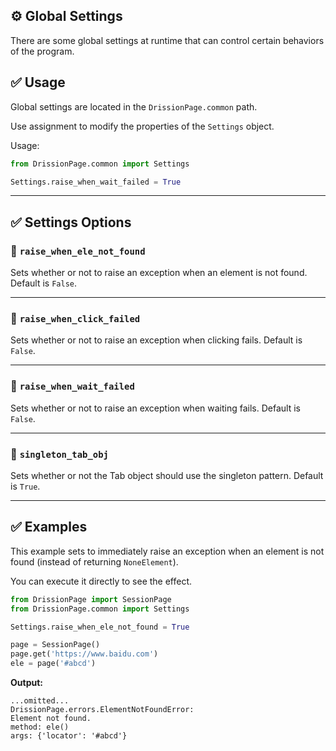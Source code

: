 ⚙️ Global Settings
---

There are some global settings at runtime that can control certain behaviors of the program.

## ✅️️ Usage

Global settings are located in the `DrissionPage.common` path.

Use assignment to modify the properties of the `Settings` object.

Usage:

```python
from DrissionPage.common import Settings

Settings.raise_when_wait_failed = True
```

---

## ✅️️ Settings Options

### 📌 `raise_when_ele_not_found`

Sets whether or not to raise an exception when an element is not found. Default is `False`.

---

### 📌 `raise_when_click_failed`

Sets whether or not to raise an exception when clicking fails. Default is `False`.

---

### 📌 `raise_when_wait_failed`

Sets whether or not to raise an exception when waiting fails. Default is `False`.

---

### 📌 `singleton_tab_obj`

Sets whether or not the Tab object should use the singleton pattern. Default is `True`.

---

## ✅️️ Examples

This example sets to immediately raise an exception when an element is not found (instead of returning `NoneElement`).

You can execute it directly to see the effect.

```python
from DrissionPage import SessionPage
from DrissionPage.common import Settings

Settings.raise_when_ele_not_found = True

page = SessionPage()
page.get('https://www.baidu.com')
ele = page('#abcd')
```

**Output:**

```shell
...omitted...
DrissionPage.errors.ElementNotFoundError: 
Element not found.
method: ele()
args: {'locator': '#abcd'}
```

